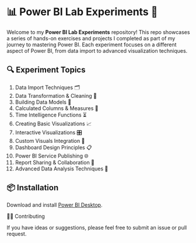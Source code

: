 # 📊 Power BI Lab Experiments 🚀

Welcome to my **Power BI Lab Experiments** repository! This repo showcases a series of hands-on exercises and projects I completed as part of my journey to mastering Power BI. Each experiment focuses on a different aspect of Power BI, from data import to advanced visualization techniques.

## 🔍 Experiment Topics

1. Data Import Techniques 🗂️
2. Data Transformation & Cleaning 🧼
3. Building Data Models 🔗
4. Calculated Columns & Measures 🔢
5. Time Intelligence Functions ⏳
6. Creating Basic Visualizations 📈
7. Interactive Visualizations 🎛️
8. Custom Visuals Integration 🎨
9. Dashboard Design Principles 📋
10. Power BI Service Publishing 🌐
11. Report Sharing & Collaboration 👥
12. Advanced Data Analysis Techniques 🧠

## 📦 Installation

Download and install [Power BI Desktop](https://powerbi.microsoft.com/en-us/downloads/).

👨‍💻 Contributing

If you have ideas or suggestions, please feel free to submit an issue or pull request.
